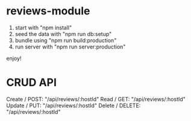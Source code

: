 # reviews-module

1. start with "npm install"
2. seed the data with "npm run db:setup"
3. bundle using "npm run build:production"
4. run server with "npm run server:production"

enjoy!

# CRUD API
 Create / POST:   "/api/reviews/:hostId"
 Read / GET:      "/api/reviews/:hostId"
 Update / PUT:    "/api/reviews/:hostId"
 Delete / DELETE: "/api/reviews/:hostId"